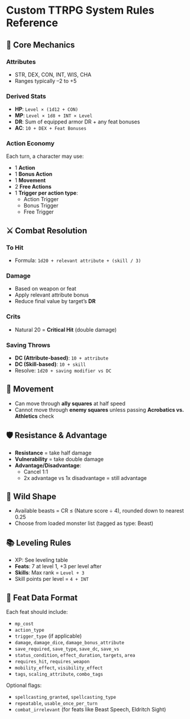 # Custom TTRPG System Rules Reference

## 🎯 Core Mechanics

### Attributes
- STR, DEX, CON, INT, WIS, CHA
- Ranges typically –2 to +5

### Derived Stats
- **HP**: `Level × (1d12 + CON)`
- **MP**: `Level × 1d8 + INT × Level`
- **DR**: Sum of equipped armor DR + any feat bonuses
- **AC**: `10 + DEX + Feat Bonuses`

### Action Economy
Each turn, a character may use:
- 1 **Action**
- 1 **Bonus Action**
- 1 **Movement**
- 2 **Free Actions**
- 1 **Trigger per action type**:
  - Action Trigger
  - Bonus Trigger
  - Free Trigger

## ⚔️ Combat Resolution

### To Hit
- Formula: `1d20 + relevant attribute + (skill / 3)`

### Damage
- Based on weapon or feat
- Apply relevant attribute bonus
- Reduce final value by target’s **DR**

### Crits
- Natural 20 = **Critical Hit** (double damage)

### Saving Throws
- **DC (Attribute-based)**: `10 + attribute`
- **DC (Skill-based)**: `10 + skill`
- Resolve: `1d20 + saving modifier vs DC`

## 🔁 Movement
- Can move through **ally squares** at half speed
- Cannot move through **enemy squares** unless passing **Acrobatics vs. Athletics** check

## 🛡 Resistance & Advantage
- **Resistance** = take half damage
- **Vulnerability** = take double damage
- **Advantage/Disadvantage**:
  - Cancel 1:1
  - 2x advantage vs 1x disadvantage = still advantage

## 🧬 Wild Shape
- Available beasts = CR ≤ (Nature score ÷ 4), rounded down to nearest 0.25
- Choose from loaded monster list (tagged as type: Beast)

## 📚 Leveling Rules
- XP: See leveling table
- **Feats**: 7 at level 1, +3 per level after
- **Skills**: Max rank = `Level + 3`
- Skill points per level = `4 + INT`

## 📖 Feat Data Format
Each feat should include:
- `mp_cost`
- `action_type`
- `trigger_type` (if applicable)
- `damage`, `damage_dice`, `damage_bonus_attribute`
- `save_required`, `save_type`, `save_dc`, `save_vs`
- `status_condition`, `effect_duration`, `targets`, `area`
- `requires_hit`, `requires_weapon`
- `mobility_effect`, `visibility_effect`
- `tags`, `scaling_attribute`, `combo_tags`

Optional flags:
- `spellcasting_granted`, `spellcasting_type`
- `repeatable`, `usable_once_per_turn`
- `combat_irrelevant` (for feats like Beast Speech, Eldritch Sight)

